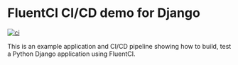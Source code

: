 # FluentCI CI/CD demo for Django

[![ci](https://github.com/fluentci-demos/fluentci-demo-python-django/actions/workflows/ci.yml/badge.svg)](https://github.com/fluentci-demos/fluentci-demo-python-django/actions/workflows/ci.yml)

This is an example application and CI/CD pipeline showing how to build, test a Python Django application using FluentCI.

